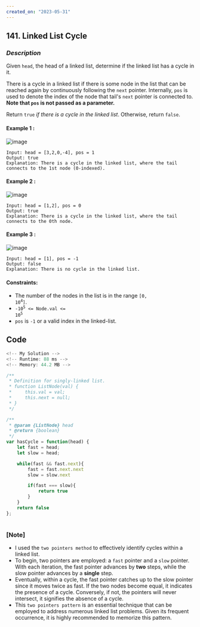 ```yaml
---
created_on: "2023-05-31"
---
```


## 141. Linked List Cycle


### _Description_

Given `head`, the head of a linked list, determine if the linked list has a cycle in it.

There is a cycle in a linked list if there is some node in the list that can be reached again by continuously following the `next` pointer. Internally, `pos` is used to denote the index of the node that tail's `next` pointer is connected to. <strong>Note that <code>pos</code> is not passed as a parameter.</strong>

Return `true` <i>if there is a cycle in the linked list</i>. Otherwise, return `false`.



#### Example 1 :
![image](https://github.com/celine-yoon/js-algorithm/assets/126009067/50ff857f-9572-4052-9614-8c4ce03a32d4)
```
Input: head = [3,2,0,-4], pos = 1
Output: true
Explanation: There is a cycle in the linked list, where the tail connects to the 1st node (0-indexed).
```

#### Example 2 :
![image](https://github.com/celine-yoon/js-algorithm/assets/126009067/c7f2cc9b-a2ad-4afe-b49c-8b9345515941)
```
Input: head = [1,2], pos = 0
Output: true
Explanation: There is a cycle in the linked list, where the tail connects to the 0th node.
```

#### Example 3 :
![image](https://github.com/celine-yoon/js-algorithm/assets/126009067/9cc9af7d-5b72-4089-8d48-4f4d1d40bfa7)
```
Input: head = [1], pos = -1
Output: false
Explanation: There is no cycle in the linked list.
```

#### Constraints:

- The number of the nodes in the list is in the range <code>[0, 10<sup>4</sup>]</code>.
- <code>-10<sup>5</sup> <= Node.val <= 10<sup>5</sup></code>
- `pos` is `-1` or a valid index in the linked-list.


## Code

```JavaScript
<!-- My Solution -->
<!-- Runtime: 88 ms -->
<!-- Memory: 44.2 MB -->

/**
 * Definition for singly-linked list.
 * function ListNode(val) {
 *     this.val = val;
 *     this.next = null;
 * }
 */

/**
 * @param {ListNode} head
 * @return {boolean}
 */
var hasCycle = function(head) {
    let fast = head;
    let slow = head;

    while(fast && fast.next){
        fast = fast.next.next
        slow = slow.next

        if(fast === slow){
            return true
        }
    }  
    return false
};

```

#

### [Note]
- I used the `two pointers method` to effectively identify cycles within a linked list.
- To begin, two pointers are employed: a `fast` pointer and a `slow` pointer. With each iteration, the fast pointer advances by **two** steps, while the slow pointer advances by a **single** step.
- Eventually, within a cycle, the fast pointer catches up to the slow pointer  since it moves twice as fast. If the two nodes become equal, it indicates the presence of a cycle. Conversely, if not, the pointers will never intersect, it signifies the absence of a cycle.
- This `two pointers pattern` is an essential technique that can be employed to address numerous linked list problems. Given its frequent occurrence, it is highly recommended to memorize this pattern.

